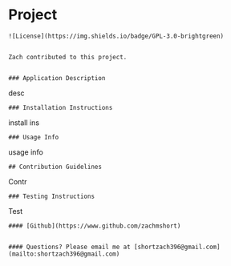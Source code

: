 # Project

    ![License](https://img.shields.io/badge/GPL-3.0-brightgreen)


    Zach contributed to this project.


    ### Application Description

desc

    ### Installation Instructions

install ins

    ### Usage Info

usage info

    ## Contribution Guidelines

Contr

    ### Testing Instructions

Test

    #### [Github](https://www.github.com/zachmshort)


    #### Questions? Please email me at [shortzach396@gmail.com](mailto:shortzach396@gmail.com)
